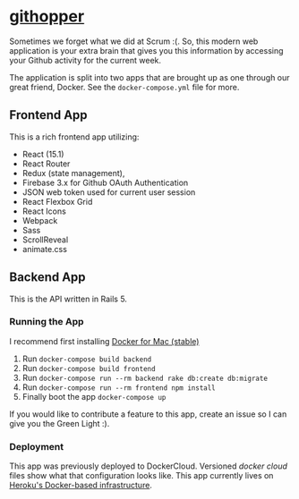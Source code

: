 # [githopper](http://www.githopper.com)
Sometimes we forget what we did at Scrum :(. So, this modern web application is your extra brain that gives you this information by accessing your Github activity for the current week.

The application is split into two apps that are brought up as one through our great friend, Docker. See the `docker-compose.yml` file for more.

## Frontend App
This is a rich frontend app utilizing:
  * React (15.1)
  * React Router
  * Redux (state management),
  * Firebase 3.x for Github OAuth Authentication
  * JSON web token used for current user session
  * React Flexbox Grid
  * React Icons
  * Webpack
  * Sass
  * ScrollReveal
  * animate.css

## Backend App
This is the API written in Rails 5.

### Running the App
I recommend first installing [Docker for Mac (stable)](https://docs.docker.com/docker-for-mac/)

1. Run `docker-compose build backend`
2. Run `docker-compose build frontend`
3. Run `docker-compose run --rm backend rake db:create db:migrate`
4. Run `docker-compose run --rm frontend npm install`
5. Finally boot the app `docker-compose up`

If you would like to contribute a feature to this app, create an issue so I can give you the Green Light :).

### Deployment
This app was previously deployed to DockerCloud. Versioned _docker cloud_ files show what that configuration looks like. This app currently lives on [Heroku's Docker-based infrastructure](https://devcenter.heroku.com/articles/container-registry-and-runtime).

